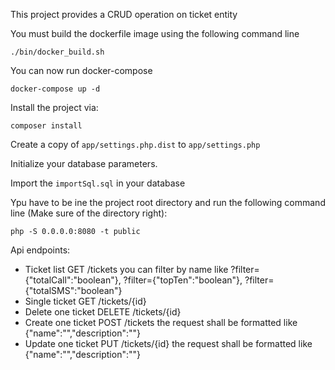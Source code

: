 This project provides a CRUD operation on ticket entity

You must build the dockerfile image using the following command line

`./bin/docker_build.sh
`

You can now run docker-compose

`docker-compose up -d
`

Install the project via:

`composer install
`

Create a copy of `app/settings.php.dist` to `app/settings.php`

Initialize your database parameters.

Import the `importSql.sql` in your database

Ypu have to be ine the project root directory and run the following command line (Make sure of the directory right):

`php -S 0.0.0.0:8080 -t public`

Api endpoints:
* Ticket list          GET     /tickets         you can filter by name like ?filter={"totalCall":"boolean"}, ?filter={"topTen":"boolean"}, ?filter={"totalSMS":"boolean"}
* Single ticket        GET     /tickets/{id}
* Delete one ticket    DELETE  /tickets/{id}
* Create one ticket    POST    /tickets         the request shall be formatted like {"name":"<Non>","description":"<description>"}
* Update one ticket    PUT     /tickets/{id}    the request shall be formatted like {"name":"<Non>","description":"<description>"}
